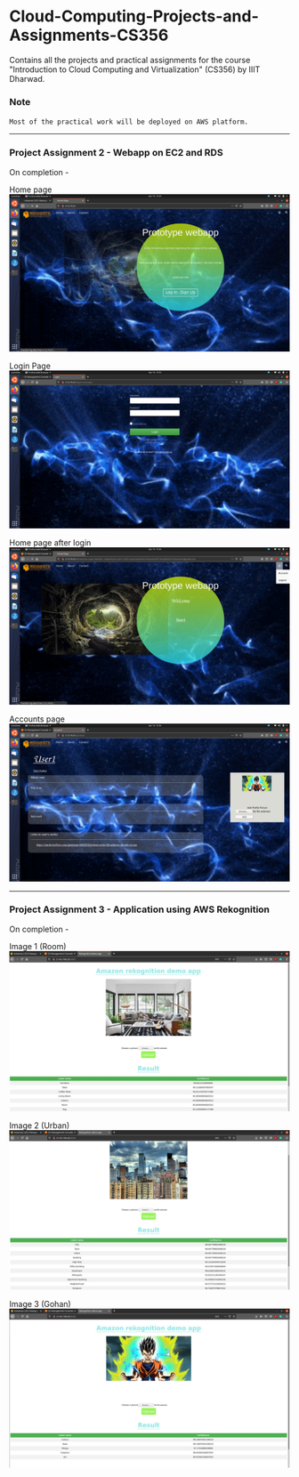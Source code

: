 # Cloud-Computing-Projects-and-Assignments-CS356
Contains all the projects and practical assignments for the course "Introduction to Cloud Computing and Virtualization" (CS356) by IIIT Dharwad.

### Note
`Most of the practical work will be deployed on AWS platform.`

- - -

### Project Assignment 2 - Webapp on EC2 and RDS

On completion - 

Home page
![home page](https://github.com/vedant-jad99/Cloud-Computing-Projects-and-Assignments-CS356/blob/main/Project%20Assignment-2/webapp%20pictures/Screenshot%20from%202021-04-16%2012-34-47.png)

Login Page
![login page](https://github.com/vedant-jad99/Cloud-Computing-Projects-and-Assignments-CS356/blob/main/Project%20Assignment-2/webapp%20pictures/Screenshot%20from%202021-04-16%2012-35-02.png)

Home page after login
![home after login](https://github.com/vedant-jad99/Cloud-Computing-Projects-and-Assignments-CS356/blob/main/Project%20Assignment-2/webapp%20pictures/Screenshot%20from%202021-04-16%2012-36-19.png)

Accounts page
![accounts page](https://github.com/vedant-jad99/Cloud-Computing-Projects-and-Assignments-CS356/blob/main/Project%20Assignment-2/webapp%20pictures/Screenshot%20from%202021-04-16%2012-36-28.png)

- - -

### Project Assignment 3 - Application using AWS Rekognition

On completion - 

Image 1 (Room)
![img1](https://github.com/vedant-jad99/Cloud-Computing-Projects-and-Assignments-CS356/blob/main/Project%20Assignment-3/output_images/op1.jpeg)

Image 2 (Urban)
![img2](https://github.com/vedant-jad99/Cloud-Computing-Projects-and-Assignments-CS356/blob/main/Project%20Assignment-3/output_images/op2.jpeg)

Image 3 (Gohan)
![img3](https://github.com/vedant-jad99/Cloud-Computing-Projects-and-Assignments-CS356/blob/main/Project%20Assignment-3/output_images/op3.jpeg)
